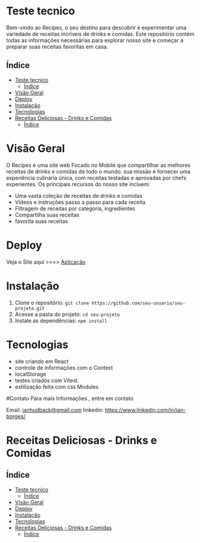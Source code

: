 # Teste tecnico 

Bem-vindo ao Recipes, o seu destino para descobrir e experimentar uma variedade de receitas incríveis de drinks e comidas. Este repositório contém todas as informações necessárias para explorar nosso site e começar a preparar suas receitas favoritas em casa.

## Índice
- [Teste tecnico](#teste-tecnico)
  - [Índice](#índice)
- [Visão Geral](#visão-geral)
- [Deploy](#deploy)
- [Instalação](#instalação)
- [Tecnologias](#tecnologias)
- [Receitas Deliciosas - Drinks e Comidas](#receitas-deliciosas---drinks-e-comidas)
  - [Índice](#índice-1)

# Visão Geral

O Recipes é uma site web Focado no Mobile que compartilhar as melhores receitas de drinks e comidas de todo o mundo. sua missão é fornecer uma experiência culinária única, com receitas testadas e aprovadas por chefs experientes. Os principais recursos do nosso site incluem:

- Uma vasta coleção de receitas de drinks e comidas
- Vídeos e instruções passo a passo para cada receita
- Filtragem de receitas por categoria, ingredientes
- Compartilha suas receitas
- favorita suas receitas

# Deploy
 Veja o Site aqui >>>> [Aplicação](https://recipes-project-tau.vercel.app/)
 
# Instalação

1. Clone o repositório: `git clone https://github.com/seu-usuario/seu-projeto.git`
2. Acesse a pasta do projeto: `cd seu-projeto`
3. Instale as dependências: `npm install`


# Tecnologias
- site criando em React
-  controle de informações com o Context
-  localStorage
-  testes criados com Vitest.
-  estilização feita com css Modules

#Contato
Para mais Informações , entre em contato

Email: ianhudback@gmail.com
linkedin: https://www.linkedin.com/in/ian-borges/


# Receitas Deliciosas - Drinks e Comidas


## Índice
- [Teste tecnico](#teste-tecnico)
  - [Índice](#índice)
- [Visão Geral](#visão-geral)
- [Deploy](#deploy)
- [Instalação](#instalação)
- [Tecnologias](#tecnologias)
- [Receitas Deliciosas - Drinks e Comidas](#receitas-deliciosas---drinks-e-comidas)
  - [Índice](#índice-1)

